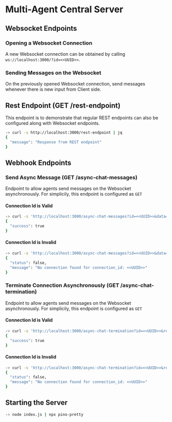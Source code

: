 # Multi-Agent Central Server

## Websocket Endpoints

### Opening a Websocket Connection

A new Websocket connection can be obtained by calling `ws://localhost:3000/?id=<<UUID>>`.

### Sending Messages on the Websocket

On the previously opened Websocket connection, send messages whenever there is new input from Client side.





## Rest Endpoint (GET /rest-endpoint)

This endpoint is to demonstrate that regular REST endpoints can also be configured along with Websocket endpoints.

```bash
-> curl -s http://localhost:3000/rest-endpoint | jq
{
  "message": "Response from REST endpoint"
}
```





## Webhook Endpoints

### Send Async Message (GET /async-chat-messages)

Endpoint to allow agents send messages on the Websocket asynchronously. For simplicily, this endpoint is configured as `GET`

#### Connection Id is Valid
```bash
-> curl -s 'http://localhost:3000/async-chat-messages?id=<<UUID>>&data=<<MESSAGE>>' | jq
{
  "success": true
}
```

#### Connection Id is Invalid
```bash
-> curl -s 'http://localhost:3000/async-chat-messages?id=<<UUID>>&data=<<MESSAGE>>' | jq
{
  "status": false,
  "message": "No connection found for connection_id: <<UUID>>"
}
```



### Terminate Connection Asynchronously (GET /async-chat-termination)

Endpoint to allow agents send messages on the Websocket asynchronously. For simplicily, this endpoint is configured as `GET`

#### Connection Id is Valid
```bash
-> curl -s 'http://localhost:3000/async-chat-termination?id=<<UUID>>&reason=<<REASON>>' | jq
{
  "success": true
}
```

#### Connection Id is Invalid
```bash
-> curl -s 'http://localhost:3000/async-chat-termination?id=<<UUID>>&reason=<<REASON>>' | jq
{
  "status": false,
  "message": "No connection found for connection_id: <<UUID>>"
}
```



## Starting the Server

```bash
-> node index.js | npx pino-pretty
```
